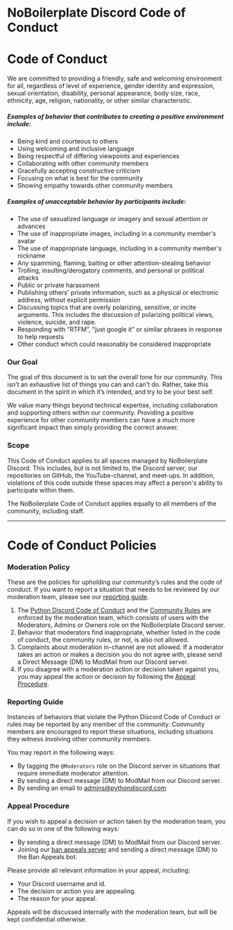 # NoBoilerplate Discord Code of Conduct

# Code of Conduct

We are committed to providing a friendly, safe and welcoming environment for all, regardless of level of experience, gender identity and expression, sexual orientation, disability, personal appearance, body size, race, ethnicity, age, religion, nationality, or other similar characteristic.

##### Examples of behavior that contributes to creating a positive environment include:

-   Being kind and courteous to others
-   Using welcoming and inclusive language
-   Being respectful of differing viewpoints and experiences
-   Collaborating with other community members
-   Gracefully accepting constructive criticism
-   Focusing on what is best for the community
-   Showing empathy towards other community members

##### Examples of unacceptable behavior by participants include:

-   The use of sexualized language or imagery and sexual attention or advances
-   The use of inappropriate images, including in a community member's avatar
-   The use of inappropriate language, including in a community member's nickname
-   Any spamming, flaming, baiting or other attention-stealing behavior
-   Trolling, insulting/derogatory comments, and personal or political attacks
-   Public or private harassment
-   Publishing others' private information, such as a physical or electronic address, without explicit permission
-   Discussing topics that are overly polarizing, sensitive, or incite arguments. This includes the discussion of polarizing political views, violence, suicide, and rape.
-   Responding with “RTFM”, "just google it” or similar phrases in response to help requests
-   Other conduct which could reasonably be considered inappropriate

### Our Goal

The goal of this document is to set the overall tone for our community. This isn’t an exhaustive list of things you can and can't do. Rather, take this document in the spirit in which it’s intended, and try to be your best self.

We value many things beyond technical expertise, including collaboration and supporting others within our community. Providing a positive experience for other community members can have a much more significant impact than simply providing the correct answer.

### Scope

This Code of Conduct applies to all spaces managed by NoBoilerplate Discord. This includes, but is not limited to, the Discord server, our repositories on GitHub, the YouTube-channel, and meet-ups. In addition, violations of this code outside these spaces may affect a person's ability to participate within them.

The NoBoilerplate Code of Conduct applies equally to all members of the community, including staff.

---

# Code of Conduct Policies

### Moderation Policy

These are the policies for upholding our community’s rules and the code of conduct. If you want to report a situation that needs to be reviewed by our moderation team, please see our [reporting guide](https://www.pythondiscord.com/pages/code-of-conduct/#reporting-guide).

1.  The [Python Discord Code of Conduct](https://www.pythondiscord.com/pages/code-of-conduct/#code-of-conduct) and the [Community Rules](https://www.pythondiscord.com/pages/rules) are enforced by the moderation team, which consists of users with the Moderators, Admins or Owners role on the NoBoilerplate Discord server.
2.  Behavior that moderators find inappropriate, whether listed in the code of conduct, the community rules, or not, is also not allowed.
3.  Complaints about moderation in-channel are not allowed. If a moderator takes an action or makes a decision you do not agree with, please send a Direct Message (DM) to ModMail from our Discord server.
4.  If you disagree with a moderation action or decision taken against you, you may appeal the action or decision by following the [Appeal Procedure](https://www.pythondiscord.com/pages/code-of-conduct/#appeal-procedure).

### Reporting Guide

Instances of behaviors that violate the Python Discord Code of Conduct or rules may be reported by any member of the community. Community members are encouraged to report these situations, including situations they witness involving other community members.

You may report in the following ways:

-   By tagging the `@Moderators` role on the Discord server in situations that require immediate moderator attention.
-   By sending a direct message (DM) to ModMail from our Discord server.
-   By sending an email to [admins@pythondiscord.com](mailto:admins@pythondiscord.com)

### Appeal Procedure

If you wish to appeal a decision or action taken by the moderation team, you can do so in one of the following ways:

-   By sending a direct message (DM) to ModMail from our Discord server.
-   Joining our [ban appeals server](https://discord.gg/WXrCJxWBnm) and sending a direct message (DM) to the Ban Appeals bot.

Please provide all relevant information in your appeal, including:

-   Your Discord username and id.
-   The decision or action you are appealing.
-   The reason for your appeal.

Appeals will be discussed internally with the moderation team, but will be kept confidential otherwise.
